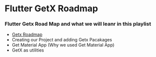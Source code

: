 # Flutter GetX Roadmap

### Flutter Getx Road Map and what we will leanr in this playlist
- [Getx Roadmap](https://youtu.be/hNTvw4H5sls)
- Creating our Project and adding Getx Pacakages
- Get Material App (Why we used Get Material App)
- GetX as utilities 
